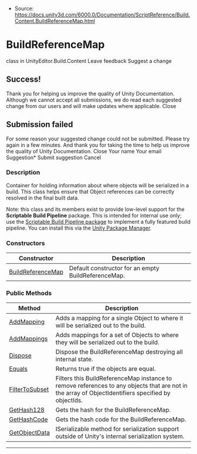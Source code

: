 * Source: https://docs.unity3d.com/6000.0/Documentation/ScriptReference/Build.Content.BuildReferenceMap.html

# BuildReferenceMap
class in UnityEditor.Build.Content
Leave feedback
Suggest a change
## Success!
Thank you for helping us improve the quality of Unity Documentation. Although we cannot accept all submissions, we do read each suggested change from our users and will make updates where applicable.
Close
## Submission failed
For some reason your suggested change could not be submitted. Please <a>try again</a> in a few minutes. And thank you for taking the time to help us improve the quality of Unity Documentation.
Close
Your name Your email Suggestion* Submit suggestion
Cancel
### Description
Container for holding information about where objects will be serialized in a build.
This class helps ensure that Object references can be correctly resolved in the final built data.  
  
Note: this class and its members exist to provide low-level support for the **Scriptable Build Pipeline** package. This is intended for internal use only; use the [Scriptable Build Pipeline package](https://docs.unity3d.com/Packages/com.unity.scriptablebuildpipeline@latest/index.html) to implement a fully featured build pipeline. You can install this via the [Unity Package Manager](https://docs.unity3d.com/Packages/com.unity.package-manager-ui@latest/index.html).
### Constructors
Constructor | Description  
---|---  
[BuildReferenceMap](https://docs.unity3d.com/6000.0/Documentation/ScriptReference/Build.Content.BuildReferenceMap-ctor.html) | Default constructor for an empty BuildReferenceMap.  
### Public Methods
Method | Description  
---|---  
[AddMapping](https://docs.unity3d.com/6000.0/Documentation/ScriptReference/Build.Content.BuildReferenceMap.AddMapping.html) | Adds a mapping for a single Object to where it will be serialized out to the build.  
[AddMappings](https://docs.unity3d.com/6000.0/Documentation/ScriptReference/Build.Content.BuildReferenceMap.AddMappings.html) | Adds mappings for a set of Objects to where they will be serialized out to the build.  
[Dispose](https://docs.unity3d.com/6000.0/Documentation/ScriptReference/Build.Content.BuildReferenceMap.Dispose.html) | Dispose the BuildReferenceMap destroying all internal state.  
[Equals](https://docs.unity3d.com/6000.0/Documentation/ScriptReference/Build.Content.BuildReferenceMap.Equals.html) | Returns true if the objects are equal.  
[FilterToSubset](https://docs.unity3d.com/6000.0/Documentation/ScriptReference/Build.Content.BuildReferenceMap.FilterToSubset.html) | Filters this BuildReferenceMap instance to remove references to any objects that are not in the array of ObjectIdentifiers specified by objectIds.  
[GetHash128](https://docs.unity3d.com/6000.0/Documentation/ScriptReference/Build.Content.BuildReferenceMap.GetHash128.html) | Gets the hash for the BuildReferenceMap.  
[GetHashCode](https://docs.unity3d.com/6000.0/Documentation/ScriptReference/Build.Content.BuildReferenceMap.GetHashCode.html) | Gets the hash code for the BuildReferenceMap.  
[GetObjectData](https://docs.unity3d.com/6000.0/Documentation/ScriptReference/Build.Content.BuildReferenceMap.GetObjectData.html) | ISerializable method for serialization support outside of Unity's internal serialization system.  
* * *
